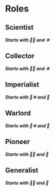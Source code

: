 # Roles

## Scientist
##### Starts with :rocket::gem: and ⚛

## Collector
##### Starts with :rocket:🍐 and ⚛

## Imperialist
##### Starts with :rocket:⚛ and :gem:

## Warlord
##### Starts with :rocket:⚛ and 🍐

## Pioneer
##### Starts with :rocket:🍐 and :gem:

## Generalist
##### Starts with :rocket::gem: and 🍐

